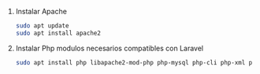1. Instalar Apache

   ```sh
   sudo apt update
   sudo apt install apache2
   ```

2. Instalar Php modulos necesarios compatibles con Laravel

   ```sh
   sudo apt install php libapache2-mod-php php-mysql php-cli php-xml php-mbstring php-zip
   ```

   